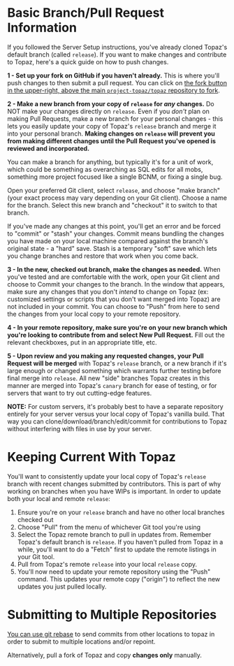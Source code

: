 # Basic Branch/Pull Request Information
If you followed the Server Setup instructions, you've already cloned Topaz's default branch (called `release`). If you want to make changes and contribute to Topaz, here's a quick guide on how to push changes.

**1 - Set up your fork on GitHub if you haven't already.** This is where you'll push changes to then submit a pull request. You can click on [the fork button in the upper-right, above the main `project-topaz/topaz` repository to fork](https://raw.githubusercontent.com/wiki/project-topaz/topaz/images/github-fork.png).

**2 - Make a new branch from your copy of `release` for _any_ changes.** Do NOT make your changes directly on `release`. Even if you _don't_ plan on making Pull Requests, make a new branch for your personal changes - this lets you easily update your copy of Topaz's `release` branch and merge it into your personal branch. **Making changes on `release` will prevent you from making different changes until the Pull Request you've opened is reviewed and incorporated.**

You can make a branch for anything, but typically it's for a unit of work, which could be something as overarching as SQL edits for all mobs, something more project focused like a single BCNM, or fixing a single bug.

Open your preferred Git client, select `release`, and choose "make branch" (your exact process may vary depending on your Git client). Choose a name for the branch. Select this new branch and "checkout" it to switch to that branch.

If you've made any changes at this point, you'll get an error and be forced to "commit" or "stash" your changes. Commit means bundling the changes you have made on your local machine compared against the branch's original state - a "hard" save. Stash is a temporary "soft" save which lets you change branches and restore that work when you come back. 

**3 - In the new, checked out branch, make the changes as needed.** When you've tested and are comfortable with the work, open your Git client and choose to Commit your changes to the branch. In the window that appears, make sure any changes that you don't _intend_ to change on Topaz (ex: customized settings or scripts that you don't want merged into Topaz) are not included in your commit. You can choose to "Push" from here to send the changes from your local copy to your remote repository. 

**4 - In your remote repository, make sure you're on your new branch which you're looking to contribute from and select New Pull Request.** Fill out the relevant checkboxes, put in an appropriate title, etc.

**5 - Upon review and you making any requested changes, your Pull Request will be merged** with Topaz's `release` branch, or a new branch if it's large enough or changed something which warrants further testing before final merge into `release`. All new "side" branches Topaz creates in this manner are merged into Topaz's `canary` branch for ease of testing, or for servers that want to try out cutting-edge features.

**NOTE:** For custom servers, it's probably best to have a separate repository entirely for your server versus your local copy of Topaz's vanilla build. That way you can clone/download/branch/edit/commit for contributions to Topaz without interfering with files in use by your server.

# Keeping Current With Topaz
You'll want to consistently update your local copy of Topaz's `release` branch with recent changes submitted by contributors. This is part of why working on branches when you have WIPs is important. In order to update both your local and remote `release`:
1. Ensure you're on your `release` branch and have no other local branches checked out
2. Choose "Pull" from the menu of whichever Git tool you're using
3. Select the Topaz remote branch to pull in updates from. Remember Topaz's default branch is `release`. If you haven't pulled from Topaz in a while, you'll want to do a "Fetch" first to update the remote listings in your Git tool.
4. Pull from Topaz's remote `release` into your local `release` copy. 
5. You'll now need to update your remote repository using the "Push" command. This updates your remote copy ("origin") to reflect the new updates you just pulled locally.

# Submitting to Multiple Repositories
[You can use git rebase](https://github.com/edx/edx-platform/wiki/How-to-Rebase-a-Pull-Request) to send commits from other locations to topaz in order to submit to multiple locations and/or repoint.

Alternatively, pull a fork of Topaz and copy **changes only** manually. 

